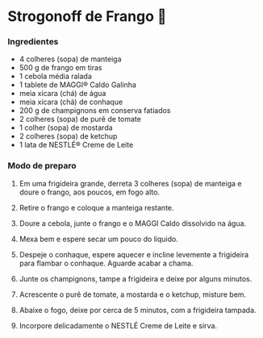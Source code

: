 # Strogonoff de Frango :chicken:

### Ingredientes

 - 4 colheres (sopa) de manteiga
 - 500 g de frango em tiras
 - 1 cebola média ralada
 - 1 tablete de MAGGI® Caldo Galinha
 - meia xícara (chá) de água
 - meia xícara (chá) de conhaque
 - 200 g de champignons em conserva fatiados
 - 2 colheres (sopa) de purê de tomate
 - 1 colher (sopa) de mostarda
 - 2 colheres (sopa) de ketchup
 - 1 lata de NESTLÉ® Creme de Leite

### Modo de preparo

1. Em uma frigideira grande, derreta 3 colheres (sopa) de manteiga e doure o frango, aos poucos, em fogo alto.

2. Retire o frango e coloque a manteiga restante.

3. Doure a cebola, junte o frango e o MAGGI Caldo dissolvido na água.

4. Mexa bem e espere secar um pouco do líquido.

5. Despeje o conhaque, espere aquecer e incline levemente a frigideira para flambar o conhaque. Aguarde acabar a chama.

6. Junte os champignons, tampe a frigideira e deixe por alguns minutos.

7. Acrescente o purê de tomate, a mostarda e o ketchup, misture bem.

8. Abaixe o fogo, deixe por cerca de 5 minutos, com a frigideira tampada.

9. Incorpore delicadamente o NESTLÉ Creme de Leite e sirva.